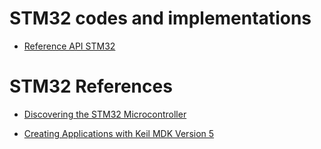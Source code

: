 # STM32 codes and implementations

- [Reference API STM32](http://www.disca.upv.es/aperles/arm_cortex_m3/curset/STM32F4xx_DSP_StdPeriph_Lib_V1.0.1/html/modules.html)

# STM32 References

- [Discovering the STM32 Microcontroller](https://www.cs.indiana.edu/~geobrown/book.pdf)

- [Creating Applications with Keil MDK Version 5](https://github.com/eron93br/stm32/blob/master/mdk5-getting-started.pdf)

